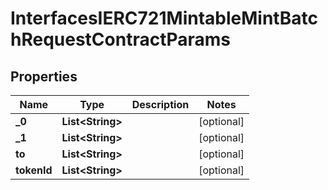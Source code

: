 

# InterfacesIERC721MintableMintBatchRequestContractParams


## Properties

| Name | Type | Description | Notes |
|------------ | ------------- | ------------- | -------------|
|**_0** | **List&lt;String&gt;** |  |  [optional] |
|**_1** | **List&lt;String&gt;** |  |  [optional] |
|**to** | **List&lt;String&gt;** |  |  [optional] |
|**tokenId** | **List&lt;String&gt;** |  |  [optional] |



